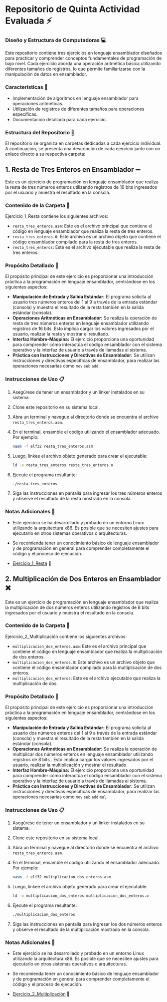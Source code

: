 # Repositorio de Quinta Actividad Evaluada :zap:
### Diseño y Estructura de Computadoras :computer:

Este repositorio contiene tres ejercicios en lenguaje ensamblador diseñados para practicar y comprender conceptos fundamentales de programación de bajo nivel. Cada ejercicio aborda una operación aritmética básica utilizando diferentes tamaños de registros, lo que permite familiarizarse con la manipulación de datos en ensamblador.

### Características :memo:

- Implementación de algoritmos en lenguaje ensamblador para operaciones aritméticas.
- Utilización de registros de diferentes tamaños para operaciones específicas.
- Documentación detallada para cada ejercicio.

### Estructura del Repositorio :small_red_triangle_down:

El repositorio se organiza en carpetas dedicadas a cada ejercicio individual. A continuación, se presenta una descripción de cada ejercicio junto con un enlace directo a su respectiva carpeta:

## 1. Resta de Tres Enteros en Ensamblador                                     :heavy_minus_sign:

Este es un ejercicio de programación en lenguaje ensamblador que realiza la resta de tres números enteros utilizando registros de 16 bits ingresados por el usuario y muestra el resultado en la consola.

### Contenido de la Carpeta  :file_folder:
Ejercicio_1_Resta contiene los siguientes archivos:

- `resta_tres_enteros.asm`: Este es el archivo principal que contiene el código en lenguaje ensamblador que realiza la resta de tres enteros.
- `resta_tres_enteros.0`: Este archivo es un archivo objeto que contiene el código ensamblador compilado para la resta de tres enteros.
- `resta_tres_enteros`: Este es el archivo ejecutable que realiza la resta de tres enteros.
  
### Propósito Detallado :pushpin:

El propósito principal de este ejercicio es proporcionar una introducción práctica a la programación en lenguaje ensamblador, centrándose en los siguientes aspectos:

- **Manipulación de Entrada y Salida Estándar:** El programa solicita al usuario tres números enteros del 1 al 9 a través de la entrada estándar (consola) y muestra el resultado de la resta también en la salida estándar (consola).
- **Operaciones Aritméticas en Ensamblador:** Se realiza la operación de resta de tres números enteros en lenguaje ensamblador utilizando registros de 16 bits. Esto implica cargar los valores ingresados por el usuario, realizar la resta y mostrar el resultado.
- **Interfaz Hombre-Máquina:** El ejercicio proporciona una oportunidad para comprender cómo interactúa el código ensamblador con el sistema operativo y la interfaz de usuario a través de llamadas al sistema.
- **Práctica con Instrucciones y Directivas de Ensamblador:** Se utilizan instrucciones y directivas específicas de ensamblador, para realizar las operaciones necesarias como `mov` `sub` `add`. 

### Instrucciones de Uso :clipboard:

1. Asegúrese de tener un ensamblador y un linker instalados en su sistema.
2. Clone este repositorio en su sistema local.
3. Abra un terminal y navegue al directorio donde se encuentra el archivo `resta_tres_enteros.asm`.
4. En el terminal, ensamble el código utilizando el ensamblador adecuado. Por ejemplo:

    ```bash
    nasm -f elf32 resta_tres_enteros.asm
    ```

5. Luego, linkee el archivo objeto generado para crear el ejecutable:

    ```bash
    ld -o resta_tres_enteros resta_tres_enteros.o
    ```

6. Ejecute el programa resultante:

    ```bash
    ./resta_tres_enteros
    ```

7. Siga las instrucciones en pantalla para ingresar los tres números enteros y observe el resultado de la resta mostrado en la consola.

### Notas Adicionales  :newspaper:

- Este ejercicio se ha desarrollado y probado en un entorno Linux utilizando la arquitectura x86. Es posible que se necesiten ajustes para ejecutarlo en otros sistemas operativos o arquitecturas.
- Se recomienda tener un conocimiento básico de lenguaje ensamblador y de programación en general para comprender completamente el código y el proceso de ejecución.

- [Ejercicio_1_Resta](https://github.com/Ricardo24Heredia/HR21024/tree/main/Ejercicio_1_Resta) :link:

## 2. Multiplicación de Dos Enteros en Ensamblador                                     :heavy_multiplication_x:

Este es un ejercicio de programación en lenguaje ensamblador que realiza la multiplicación de dos números enteros utilizando registros de 8 bits ingresados por el usuario y muestra el resultado en la consola.

### Contenido de la Carpeta :file_folder:
Ejercicio_2_Multiplicación contiene los siguientes archivos:

- `multiplicacion_dos_enteros.asm`: Este es el archivo principal que contiene el código en lenguaje ensamblador que realiza la multiplicación de dos enteros.
- `multiplicacion_dos_enteros.0`: Este archivo es un archivo objeto que contiene el código ensamblador compilado para la multiplicación de dos enteros.
- `multiplicacion_dos_enteros`: Este es el archivo ejecutable que realiza la multiplicación de dos.
  
### Propósito Detallado :pushpin:

El propósito principal de este ejercicio es proporcionar una introducción práctica a la programación en lenguaje ensamblador, centrándose en los siguientes aspectos:

- **Manipulación de Entrada y Salida Estándar:** El programa solicita al usuario dos números enteros del 1 al 9 a través de la entrada estándar (consola) y muestra el resultado de la resta también en la salida estándar (consola).
- **Operaciones Aritméticas en Ensamblador:** Se realiza la operación de multiplicar dos números enteros en lenguaje ensamblador utilizando registros de 8 bits . Esto implica cargar los valores ingresados por el usuario, realizar la multiplicación y mostrar el resultado.
- **Interfaz Hombre-Máquina:** El ejercicio proporciona una oportunidad para comprender cómo interactúa el código ensamblador con el sistema operativo y la interfaz de usuario a través de llamadas al sistema.
- **Práctica con Instrucciones y Directivas de Ensamblador:** Se utilizan instrucciones y directivas específicas de ensamblador, para realizar las operaciones necesarias como `mov` `sub` `add` `mul`. 

### Instrucciones de Uso :clipboard:

1. Asegúrese de tener un ensamblador y un linker instalados en su sistema.
2. Clone este repositorio en su sistema local.
3. Abra un terminal y navegue al directorio donde se encuentra el archivo `resta_tres_enteros.asm`.
4. En el terminal, ensamble el código utilizando el ensamblador adecuado. Por ejemplo:

    ```bash
    nasm -f elf32 multiplicacion_dos_enteros.asm
    ```

5. Luego, linkee el archivo objeto generado para crear el ejecutable:

    ```bash
    ld -o multiplicacion_dos_enteros multiplicacion_dos_enteros.o
    ```

6. Ejecute el programa resultante:

    ```bash
    ./multiplicacion_dos_enteros
    ```

7. Siga las instrucciones en pantalla para ingresar los dos números enteros y observe el resultado de la multiplicación mostrado en la consola.

### Notas Adicionales  :newspaper:

- Este ejercicio se ha desarrollado y probado en un entorno Linux utilizando la arquitectura x86. Es posible que se necesiten ajustes para ejecutarlo en otros sistemas operativos o arquitecturas.
- Se recomienda tener un conocimiento básico de lenguaje ensamblador y de programación en general para comprender completamente el código y el proceso de ejecución.

- [Ejercicio_2_Multiplicación]() :link:


